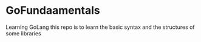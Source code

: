 # GoFundaamentals
Learning GoLang this repo is to learn the basic syntax and the structures of some libraries
